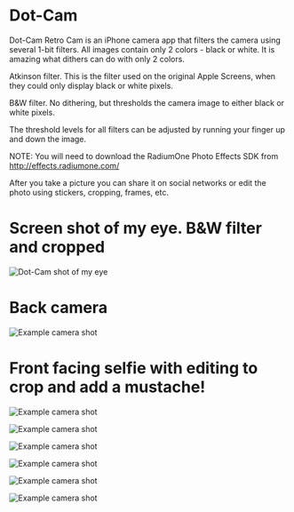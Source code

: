 Dot-Cam
=======

Dot-Cam Retro Cam is an iPhone camera app that filters the camera using several 1-bit filters. All images contain only 2 colors - black or white. It is amazing what dithers can do with only 2 colors.

Atkinson filter. This is the filter used on the original Apple Screens, when they could only display black or white pixels.

B&W filter. No dithering, but thresholds the camera image to either black or white pixels.

The threshold levels for all filters can be adjusted by running your finger up and down the image.

NOTE: You will need to download the RadiumOne Photo Effects SDK from http://effects.radiumone.com/

After you take a picture you can share it on social networks or edit the photo using stickers, cropping, frames, etc.

Screen shot of my eye. B&W filter and cropped
=============================================

![Dot-Cam shot of my eye](DotCam/DotCam/dot-cam-shots-0.jpg)

Back camera
===========

![Example camera shot](DotCam/DotCam/dot-cam-shots-1.jpg)


Front facing selfie with editing to crop and add a mustache!
============================================================


![Example camera shot](DotCam/DotCam/dot-cam-shots-2.jpg)

![Example camera shot](DotCam/DotCam/dot-cam-shots-3.jpg)

![Example camera shot](DotCam/DotCam/dot-cam-shots-4.jpg)

![Example camera shot](DotCam/DotCam/dot-cam-shots-5.jpg)

![Example camera shot](DotCam/DotCam/dot-cam-shots-6.jpg)

![Example camera shot](DotCam/DotCam/dot-cam-shots-7.jpg)

